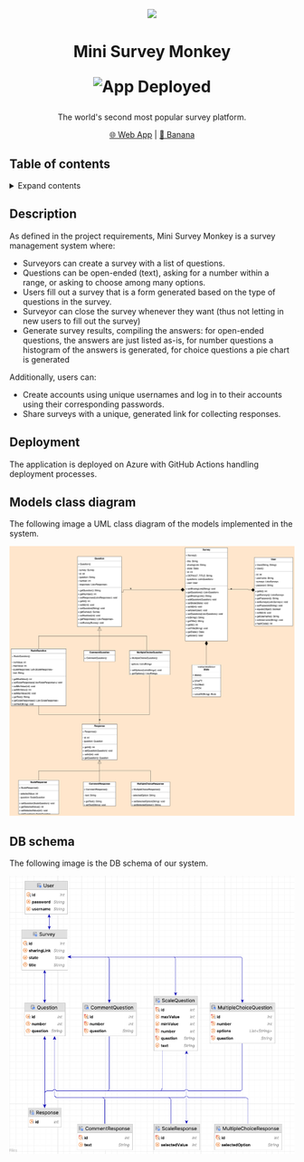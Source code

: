<p align="center">
<img src="https://upload.wikimedia.org/wikipedia/commons/9/93/Typing_monkey_768px.png" height="150">
</p>
<h1 align="center">
Mini Survey Monkey

![App Deployed](https://github.com/JackieSL1/mini-survey-monkey/actions/workflows/main_mini-survey-monkey.yml/badge.svg)
  
</h1>

<p align="center">
The world's second most popular survey platform.
<p>

<p align="center">
<a href="https://mini-survey-monkey-eyd6fhfyesf6ezay.canadaeast-01.azurewebsites.net/">🌐 Web App</a> |
<a href="https://mini-survey-monkey-eyd6fhfyesf6ezay.canadaeast-01.azurewebsites.net/banana">🍌 Banana</a>
</p>

## Table of contents

<details>
<summary>Expand contents</summary>

- [Description](#description)
- [Deployment](#deployment)
- [Models class diagram](#uml-class-diagram-for-models)
- [DB schema](#db-schema)

</details>

## Description
As defined in the project requirements, Mini Survey Monkey is a survey management system where:
* Surveyors can create a survey with a list of questions.
* Questions can be open-ended (text), asking for a number within a range, or asking to choose among many options.
* Users fill out a survey that is a form generated based on the type of questions in the survey.
* Surveyor can close the survey whenever they want (thus not letting in new users to fill out the survey)
* Generate survey results, compiling the answers: for open-ended questions, the answers are just listed as-is, for number questions a histogram of the answers is generated, for choice questions a pie chart is generated

Additionally, users can:
* Create accounts using unique usernames and log in to their accounts using their corresponding passwords.
* Share surveys with a unique, generated link for collecting responses.

## Deployment
The application is deployed on Azure with GitHub Actions handling deployment processes.

## Models class diagram
The following image a UML class diagram of the models implemented in the system.

![Models class diagram](diagrams/models-class-diagrams-final.png)

## DB schema
The following image is the DB schema of our system.

![DB schema](diagrams/db-schema-final.png)

